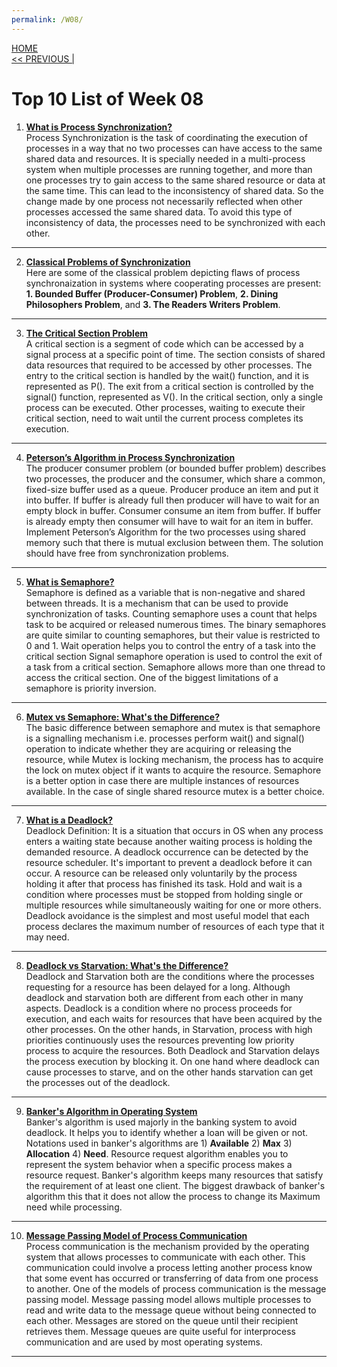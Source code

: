```yaml
---
permalink: /W08/
---
```

[HOME](../)<br>
[<< PREVIOUS |](../W07/)<br>

# Top 10 List of Week 08

1. **[What is Process Synchronization?](https://www.guru99.com/process-synchronization.html)** <br>
Process Synchronization is the task of coordinating the execution of processes in a way that no two processes can have access to the same shared data and resources. It is specially needed in a multi-process system when multiple processes are running together, and more than one processes try to gain access to the same shared resource or data at the same time. This can lead to the inconsistency of shared data. So the change made by one process not necessarily reflected when other processes accessed the same shared data. To avoid this type of inconsistency of data, the processes need to be synchronized with each other. <br>
* * *

2. **[Classical Problems of Synchronization](https://www.javatpoint.com/os-process-states)** <br>
Here are some of the classical problem depicting flaws of process synchronaization in systems where cooperating processes are present: **1. Bounded Buffer (Producer-Consumer) Problem**, **2. Dining Philosophers Problem**, and **3. The Readers Writers Problem**. <br>
* * *

3. **[The Critical Section Problem](https://www.guru99.com/process-synchronization.html#4)** <br>
A critical section is a segment of code which can be accessed by a signal process at a specific point of time. The section consists of shared data resources that required to be accessed by other processes. The entry to the critical section is handled by the wait() function, and it is represented as P(). The exit from a critical section is controlled by the signal() function, represented as V(). In the critical section, only a single process can be executed. Other processes, waiting to execute their critical section, need to wait until the current process completes its execution. <br>
* * *

4. **[Peterson’s Algorithm in Process Synchronization](https://www.geeksforgeeks.org/petersons-algorithm-in-process-synchronization/)** <br>
The producer consumer problem (or bounded buffer problem) describes two processes, the producer and the consumer, which share a common, fixed-size buffer used as a queue. Producer produce an item and put it into buffer. If buffer is already full then producer will have to wait for an empty block in buffer. Consumer consume an item from buffer. If buffer is already empty then consumer will have to wait for an item in buffer. Implement Peterson’s Algorithm for the two processes using shared memory such that there is mutual exclusion between them. The solution should have free from synchronization problems. <br>
* * *

5. **[What is Semaphore?](https://www.guru99.com/semaphore-in-operating-system.html)** <br>
Semaphore is defined as a variable that is non-negative and shared between threads. It is a mechanism that can be used to provide synchronization of tasks. Counting semaphore uses a count that helps task to be acquired or released numerous times. The binary semaphores are quite similar to counting semaphores, but their value is restricted to 0 and 1. Wait operation helps you to control the entry of a task into the critical section Signal semaphore operation is used to control the exit of a task from a critical section. Semaphore allows more than one thread to access the critical section. One of the biggest limitations of a semaphore is priority inversion.<br>
* * *

6. **[Mutex vs Semaphore: What's the Difference?](https://techdifferences.com/difference-between-semaphore-and-mutex.html)** <br>
The basic difference between semaphore and mutex is that semaphore is a signalling mechanism i.e. processes perform wait() and signal() operation to indicate whether they are acquiring or releasing the resource, while Mutex is locking mechanism, the process has to acquire the lock on mutex object if it wants to acquire the resource. Semaphore is a better option in case there are multiple instances of resources available. In the case of single shared resource mutex is a better choice. <br>
* * *

7. **[What is a Deadlock?](https://www.guru99.com/deadlock-in-operating-system.html)** <br>
Deadlock Definition: It is a situation that occurs in OS when any process enters a waiting state because another waiting process is holding the demanded resource. A deadlock occurrence can be detected by the resource scheduler. It's important to prevent a deadlock before it can occur. A resource can be released only voluntarily by the process holding it after that process has finished its task. Hold and wait is a condition where processes must be stopped from holding single or multiple resources while simultaneously waiting for one or more others. Deadlock avoidance is the simplest and most useful model that each process declares the maximum number of resources of each type that it may need. <br>
* * *

8. **[Deadlock vs Starvation: What's the Difference?](https://techdifferences.com/difference-between-deadlock-and-starvation-in-os.html)** <br>
Deadlock and Starvation both are the conditions where the processes requesting for a resource has been delayed for a long. Although deadlock and starvation both are different from each other in many aspects. Deadlock is a condition where no process proceeds for execution, and each waits for resources that have been acquired by the other processes. On the other hands, in Starvation, process with high priorities continuously uses the resources preventing low priority process to acquire the resources. Both Deadlock and Starvation delays the process execution by blocking it. On one hand where deadlock can cause processes to starve, and on the other hands starvation can get the processes out of the deadlock. <br>
* * *

9. **[Banker's Algorithm in Operating System](https://www.guru99.com/bankers-algorithm-in-operating-system.html)** <br>
Banker's algorithm is used majorly in the banking system to avoid deadlock. It helps you to identify whether a loan will be given or not. Notations used in banker's algorithms are 1) **Available** 2) **Max** 3) **Allocation** 4) **Need**. Resource request algorithm enables you to represent the system behavior when a specific process makes a resource request. Banker's algorithm keeps many resources that satisfy the requirement of at least one client. The biggest drawback of banker's algorithm this that it does not allow the process to change its Maximum need while processing. <br>
* * *

10. **[Message Passing Model of Process Communication](https://www.tutorialspoint.com/message-passing-model-of-process-communication#:~:text=Message%20passing%20model%20allows%20multiple,used%20by%20most%20operating%20systems.)** <br>
Process communication is the mechanism provided by the operating system that allows processes to communicate with each other. This communication could involve a process letting another process know that some event has occurred or transferring of data from one process to another. One of the models of process communication is the message passing model. Message passing model allows multiple processes to read and write data to the message queue without being connected to each other. Messages are stored on the queue until their recipient retrieves them. Message queues are quite useful for interprocess communication and are used by most operating systems. <br>
* * *
